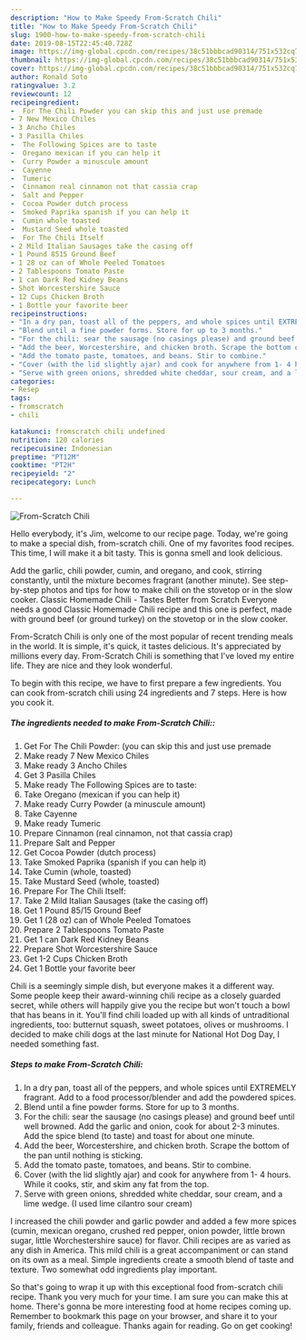 ```yaml
---
description: "How to Make Speedy From-Scratch Chili"
title: "How to Make Speedy From-Scratch Chili"
slug: 1900-how-to-make-speedy-from-scratch-chili
date: 2019-08-15T22:45:40.728Z
image: https://img-global.cpcdn.com/recipes/38c51bbbcad90314/751x532cq70/from-scratch-chili-recipe-main-photo.jpg
thumbnail: https://img-global.cpcdn.com/recipes/38c51bbbcad90314/751x532cq70/from-scratch-chili-recipe-main-photo.jpg
cover: https://img-global.cpcdn.com/recipes/38c51bbbcad90314/751x532cq70/from-scratch-chili-recipe-main-photo.jpg
author: Ronald Soto
ratingvalue: 3.2
reviewcount: 12
recipeingredient:
-  For The Chili Powder you can skip this and just use premade
- 7 New Mexico Chiles
- 3 Ancho Chiles
- 3 Pasilla Chiles
-  The Following Spices are to taste
-  Oregano mexican if you can help it
-  Curry Powder a minuscule amount
-  Cayenne
-  Tumeric
-  Cinnamon real cinnamon not that cassia crap
-  Salt and Pepper
-  Cocoa Powder dutch process
-  Smoked Paprika spanish if you can help it
-  Cumin whole toasted
-  Mustard Seed whole toasted
-  For The Chili Itself
- 2 Mild Italian Sausages take the casing off
- 1 Pound 8515 Ground Beef
- 1 28 oz can of Whole Peeled Tomatoes
- 2 Tablespoons Tomato Paste
- 1 can Dark Red Kidney Beans
- Shot Worcestershire Sauce
- 12 Cups Chicken Broth
- 1 Bottle your favorite beer
recipeinstructions:
- "In a dry pan, toast all of the peppers, and whole spices until EXTREMELY fragrant. Add to a food processor/blender and add the powdered spices."
- "Blend until a fine powder forms. Store for up to 3 months."
- "For the chili: sear the sausage (no casings please) and ground beef until well browned. Add the garlic and onion, cook for about 2-3 minutes. Add the spice blend (to taste) and toast for about one minute."
- "Add the beer, Worcestershire, and chicken broth. Scrape the bottom of the pan until nothing is sticking."
- "Add the tomato paste, tomatoes, and beans. Stir to combine."
- "Cover (with the lid slightly ajar) and cook for anywhere from 1- 4 hours. While it cooks, stir, and skim any fat from the top."
- "Serve with green onions, shredded white cheddar, sour cream, and a lime wedge. (I used lime cilantro sour cream)"
categories:
- Resep
tags:
- fromscratch
- chili

katakunci: fromscratch chili undefined
nutrition: 120 calories
recipecuisine: Indonesian
preptime: "PT12M"
cooktime: "PT2H"
recipeyield: "2"
recipecategory: Lunch

---
```



![From-Scratch Chili](https://img-global.cpcdn.com/recipes/38c51bbbcad90314/751x532cq70/from-scratch-chili-recipe-main-photo.jpg)

Hello everybody, it's Jim, welcome to our recipe page. Today, we're going to make a special dish, from-scratch chili. One of my favorites food recipes. This time, I will make it a bit tasty. This is gonna smell and look delicious.

Add the garlic, chili powder, cumin, and oregano, and cook, stirring constantly, until the mixture becomes fragrant (another minute). See step-by-step photos and tips for how to make chili on the stovetop or in the slow cooker. Classic Homemade Chili - Tastes Better from Scratch Everyone needs a good Classic Homemade Chili recipe and this one is perfect, made with ground beef (or ground turkey) on the stovetop or in the slow cooker.

From-Scratch Chili is only one of the most popular of recent trending meals in the world. It is simple, it's quick, it tastes delicious. It's appreciated by millions every day. From-Scratch Chili is something that I've loved my entire life. They are nice and they look wonderful.


To begin with this recipe, we have to first prepare a few ingredients. You can cook from-scratch chili using 24 ingredients and 7 steps. Here is how you cook it.

##### The ingredients needed to make From-Scratch Chili::

1. Get  For The Chili Powder: (you can skip this and just use premade
1. Make ready 7 New Mexico Chiles
1. Make ready 3 Ancho Chiles
1. Get 3 Pasilla Chiles
1. Make ready  The Following Spices are to taste:
1. Take  Oregano (mexican if you can help it)
1. Make ready  Curry Powder (a minuscule amount)
1. Take  Cayenne
1. Make ready  Tumeric
1. Prepare  Cinnamon (real cinnamon, not that cassia crap)
1. Prepare  Salt and Pepper
1. Get  Cocoa Powder (dutch process)
1. Take  Smoked Paprika (spanish if you can help it)
1. Take  Cumin (whole, toasted)
1. Take  Mustard Seed (whole, toasted)
1. Prepare  For The Chili Itself:
1. Take 2 Mild Italian Sausages (take the casing off)
1. Get 1 Pound 85/15 Ground Beef
1. Get 1 (28 oz) can of Whole Peeled Tomatoes
1. Prepare 2 Tablespoons Tomato Paste
1. Get 1 can Dark Red Kidney Beans
1. Prepare Shot Worcestershire Sauce
1. Get 1-2 Cups Chicken Broth
1. Get 1 Bottle your favorite beer


Chili is a seemingly simple dish, but everyone makes it a different way. Some people keep their award-winning chili recipe as a closely guarded secret, while others will happily give you the recipe but won&#39;t touch a bowl that has beans in it. You&#39;ll find chili loaded up with all kinds of untraditional ingredients, too: butternut squash, sweet potatoes, olives or mushrooms. I decided to make chili dogs at the last minute for National Hot Dog Day, I needed something fast. 

##### Steps to make From-Scratch Chili:

1. In a dry pan, toast all of the peppers, and whole spices until EXTREMELY fragrant. Add to a food processor/blender and add the powdered spices.
1. Blend until a fine powder forms. Store for up to 3 months.
1. For the chili: sear the sausage (no casings please) and ground beef until well browned. Add the garlic and onion, cook for about 2-3 minutes. Add the spice blend (to taste) and toast for about one minute.
1. Add the beer, Worcestershire, and chicken broth. Scrape the bottom of the pan until nothing is sticking.
1. Add the tomato paste, tomatoes, and beans. Stir to combine.
1. Cover (with the lid slightly ajar) and cook for anywhere from 1- 4 hours. While it cooks, stir, and skim any fat from the top.
1. Serve with green onions, shredded white cheddar, sour cream, and a lime wedge. (I used lime cilantro sour cream)


I increased the chili powder and garlic powder and added a few more spices (cumin, mexican oregano, crushed red pepper, onion powder, little brown sugar, little Worchestershire sauce) for flavor. Chili recipes are as varied as any dish in America. This mild chili is a great accompaniment or can stand on its own as a meal. Simple ingredients create a smooth blend of taste and texture. Two somewhat odd ingredients play important. 

So that's going to wrap it up with this exceptional food from-scratch chili recipe. Thank you very much for your time. I am sure you can make this at home. There's gonna be more interesting food at home recipes coming up. Remember to bookmark this page on your browser, and share it to your family, friends and colleague. Thanks again for reading. Go on get cooking!
